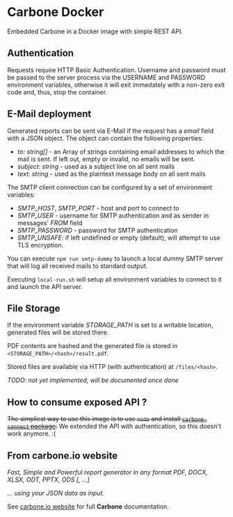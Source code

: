 # Carbone Docker

Embedded Carbone in a Docker image with simple REST API.

## Authentication

Requests require HTTP Basic Authentication. Username and password must be passed to the server process via the USERNAME and PASSWORD environment variables, otherwise it will exit immedately with a non-zero exit code and, thus, stop the container.

## E-Mail deployment

Generated reports can be sent via E-Mail if the request has a _email_ field with a JSON object. The object can contain the following properties:

- _to: string[]_ - an Array of strings containing email addresses to which the mail is sent. If left out, empty or invalid, no emails will be sent.
- _subject: string_ - used as a subject line on all sent mails
- _text: string_ - used as the plaintext message body on all sent mails

The SMTP client connection can be configured by a set of environment variables:

- _SMTP_HOST_, _SMTP_PORT_ - host and port to connect to
- _SMTP_USER_ - username for SMTP authentication and as sender in messages' _FROM_ field
- _SMTP_PASSWORD_ - password for SMTP authentication
- _SMTP_UNSAFE_: if left undefined or empty (default), will attempt to use TLS encryption.

You can execute `npm run smtp-dummy` to launch a local dummy SMTP server that will log all received mails to standard output.

Executing `local-run.sh` will setup all environment variables to connect to it and launch the API server.

## File Storage

If the environment variable _STORAGE_PATH_ is set to a writable location, generated files will be stored there.

PDF contents are hashed and the generated file is stored in `<STORAGE_PATH>/<hash>/result.pdf`.

Stored files are available via HTTP (with authentication) at `/files/<hash>`.

_TODO: not yet implemented, will be documented once done_

## How to consume exposed API ?

~~The simpliest way to use this image is to use `node` and install [`carbone-connect` package](https://npmjs.org/carbone-connect).~~ We extended the API with authentication, so this doesn't work anymore. :(

## From carbone.io website

_Fast, Simple and Powerful report generator in any format PDF, DOCX, XLSX, ODT, PPTX, ODS [, ...]_

_... using your JSON data as input._

See [carbone.io website](https://carbone.io) for full **Carbone** documentation.
